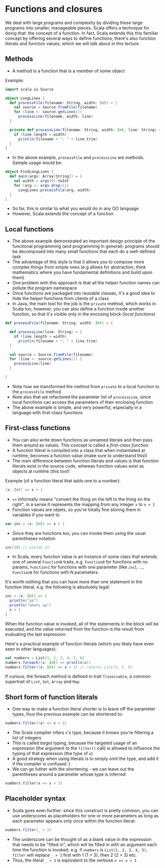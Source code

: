 # Functions and closures

We deal with large programs and complexity by dividing these large
programs into smaller, manageable pieces. Scala offers a technique for
doing that: the concept of a function. In fact, Scala extends this
this familiar concept by offering several ways to define functions;
there's also function literals and function values, which we will talk
about in this lecture.

## Methods

- A method is a function that is a member of some object

Example:

```scala
import scala.io.Source

object LongLines {
  def processFile(filename: String, width: Int) = {
    val source = Source.fromFile(filename)
    for (line <- source.getLines())
      processLine(filename, width, line)
  }

  private def processLine(filename: String, width: Int, line: String) = {
    if (line.length > width)
      println(filename + ": " + line.trim)
  }
}
```

- In the above example, `processFile` and `processLine` are methods. Sample
usage would be:

```scala
object FindLongLines {
  def main(args: Array[String]) = {
    val width = args(0).toInt
    for (arg <- args.drop(1))
      LongLines.processFile(arg, width)
  }
}
```

- So far, this is similar to what you would do in any OO language
- However, Scala extends the concept of a function

## Local functions

- The above example demonstrated an important design principle of the
functional programming (and programming in general): programs should be
decomposed into many small functions that each do a well-defined task
- The advantage of this style is that it allows you to compose more complex
things from simple ones (e.g allows for abstraction, think mathematics
where you have fundamental definitions and build upon them)
- One problem with this approach is that all the helper function names can
pollute the program namespace
- Once functions are packaged into reusable classes, it's a good idea to
hide the helper functions from clients of a class
- In Java, the main tool for the job is the `private` method, which works in
Scala too, however, you can also define a function inside another
function, so that it's  visible only in the encosing block (*local
functions*)

```scala
def processFile(filename: String, width: Int) = {

  def processLine(line: String) = {
    if (line.length > width)
      println(filename + ": " + line.trim)
  }

  val source = Source.fromFile(filename)
  for (line <- source.getLines()) {
    processLine(line)
  }

}
```

- Note how we transformed the method from `private` to a local function
to the `processFile` method
- Note also that we refactored the parameter list of `processLine`, since
local functions can access the parameters of their enclosing function
- The above example is simple, and very powerful, especially in a language
with first-class functions

## First-class functions

- You can also write down functions as unnamed literals and then pass
them around as values. This concept is called a *first-class function*
- A function literal is compiled into a class that when instantiated at
runtime, becomes a function value (make sure to understand this!)
- The main difference between function literals and values is that function
literals exist in the source code, whereas function values exist
as objects at runtime (this too!)

Example (of a function literal that adds one to a number):

```scala
(x: Int) => x + 1
```

- `=>` informally means "convert the thing on the left to the thing on
the right", in a sense it represents the mapping from any integer `x`
to `x + 1`
- Function values are objets, so you're totally fine storing them in
variables if you want to

```scala
var inc = (x: Int) => x + 1
```

- Since they are functions too, you can invoke them using the usual
parentheses notation

```scala
inc(10) // yields 11
```

- In Scala, every function value is an instance of some class that
extends one of several `FunctionN` traits, e.g. `Function0` for
functions with no params, `Function1` for functions with one parameter
(like `inc`), ..., `FunctionN` for functions with N parameters.

It's worth nothing that you can have more than one statement in the function
literal, e.g. the following is absolutely legal:

```scala
inc = (x: Int) => {
  println("yo")
  println("whats up")
  x + 1
}
```

When the function value is invoked, all of the statements in the block
will be executed, and the value returned from the function is the
result from evaluating the last expression.

Here's a practical example of function literals (which you likely have
even seen in other languages):

```scala
val numbers = List(1, 2, 3, 4, 5, 6)
numbers.foreach((x: Int) => println(x))
numbers.filter((x: Int) => x > 3) // returns List(4, 5, 6)
```

If curious, the foreach method is defined in trait `Traversable`, a common
supertrait of `List`, `Set`, `Array` and `Map`.

## Short form of function literals

- One way to make a function literal shorter is to leave off the parameter
types, thus the previous example can be shortened to:

```scala
numbers.filter((x) => x > 3)
```

- The Scala compiler infers `x`'s type, because it knows you're filtering
a list of integers
- This is called *target typing*, because the targeted usage of an
expression (the argument to the `filter()` call) is allowed to influence
the typing of that expression (the type of `x`)
- A good strategy when using literals is to simply omit the type,
and add it if the compiler is confused :)
- We can go futher with the shortening - we can leave out the parentheses
around a parameter whose type is inferred:

```scala
numbers.filter(x => x > 3)
```

## Placeholder syntax

- Scala goes even further: since this construct is pretty common, you can
use underscores as placeholders for one or more parameters as long as each
parameter appears only once within the function literal:

```scala
numbers.filter(_ > 3)
```

- The underscore can be thought of as a blank value in the expression that
needs to be "filled in", which will be filled in with an argument each
time the function is invoked, e.g. if `numbers` is `List(1, 2, 3, 4, 5)`,
`filter` will replace `_ > 3` first with 1 (1 > 3), then 2 (2 > 3) etc.
- Thus, the literal `_ > 3` is equivalent to the verbose `x => x > 3`


